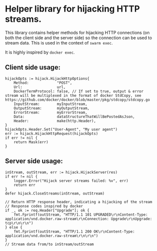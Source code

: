 # Helper library for hijacking HTTP streams.

This library contains helper methods for hijacking HTTP connections (on both the client side and the server side) so the connection can be used to stream data. This is used in the context of `swarm exec`. 

It is highly inspired by `docker exec`.

## Client side usage: 

```
hijackOpts := hijack.HijackHttpOptions{
    Method:             "POST",
    Url:                url,
    DockerTermProtocol: false, // If set to true, output & error stream will be multiplexed in the format of docker StdCopy, see https://github.com/docker/docker/blob/master/pkg/stdcopy/stdcopy.go
    InputStream:        myInputStream,
    OutputStream:       myOutputStream,
    ErrorStream:        myErrorStream,
    Data:               dataStructureThatWillBePostedAsJson,
    Header:             make(http.Header),
}
hijackOpts.Header.Set("User-Agent", "My user agent")
err := hijack.HijackHttpRequest(hijackOpts)
if err != nil {
    return Mask(err)
}
```

## Server side usage:

```
inStream, outStream, err := hijack.HijackServer(res)
if err != nil {
    logger.Error("Hijack server streams failed: %v", err)
    return err
}
defer hijack.CloseStreams(inStream, outStream)

// Return HTTP response header, indicating a hijacking of the stream
// Response codes inspired by docker
if _, ok := req.Header["Upgrade"]; ok {
    fmt.Fprintf(outStream, "HTTP/1.1 101 UPGRADED\r\nContent-Type: application/vnd.docker.raw-stream\r\nConnection: Upgrade\r\nUpgrade: tcp\r\n\r\n")
} else {
    fmt.Fprintf(outStream, "HTTP/1.1 200 OK\r\nContent-Type: application/vnd.docker.raw-stream\r\n\r\n")
}
// Stream data from/to inStream/outStream
```
